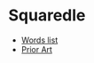 # Squaredle

-   [Words list](https://raw.githubusercontent.com/RussellDash332/unsquaredle/main/data/litscape.txt)
-   [Prior Art](https://squaredle-maker.pages.dev)

